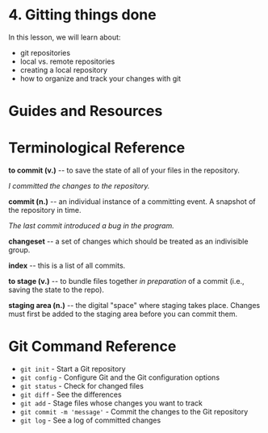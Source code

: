 # 4. Gitting things done
In this lesson, we will learn about:
- git repositories
- local vs. remote repositories
- creating a local repository
- how to organize and track your changes with git

# Guides and Resources


# Terminological Reference

**to commit (v.)** -- to save the state of all of your files in the repository.

_I committed the changes to the repository._

**commit (n.)** -- an individual instance of a committing event. A snapshot of the repository in time.

_The last commit introduced a bug in the program._

**changeset** -- a set of changes which should be treated as an indivisible group.

**index** -- this is a list of all commits.

**to stage (v.)** -- to bundle files together *in preparation* of a commit (i.e., saving the state to the repo).

**staging area (n.)** -- the digital "space" where staging takes place. Changes must first be added to the staging area before you can commit them.

# Git Command Reference

* `git init` - Start a Git repository
* `git config` - Configure Git and the Git configuration options
* `git status` - Check for changed files
* `git diff` - See the differences
* `git add` - Stage files whose changes you want to track
* `git commit -m 'message'` - Commit the changes to the Git repository
* `git log` - See a log of committed changes
